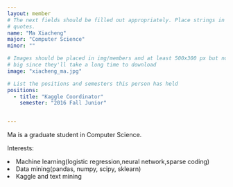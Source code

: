 ```yaml
---
layout: member
# The next fields should be filled out appropriately. Place strings in double 
# quotes.
name: "Ma Xiacheng"
major: "Computer Science"
minor: ""

# Images should be placed in img/members and at least 500x300 px but not too
# big since they'll take a long time to download
image: "xiacheng_ma.jpg"

# List the positions and semesters this person has held
positions:
  - title: "Kaggle Coordinator"
    semester: "2016 Fall Junior"


---
```

Ma is a graduate student in Computer Science.

Interests: 
<li>Machine learning(logistic regression,neural network,sparse coding)</li>
<li>Data mining(pandas, numpy, scipy, sklearn)</li>
<li>Kaggle and text mining</li>
